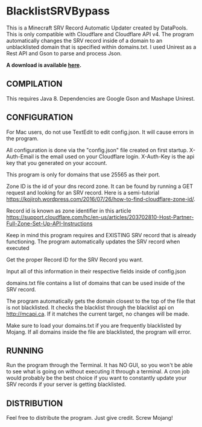 # BlacklistSRVBypass
This is a Minecraft SRV Record Automatic Updater created by DataPools. This is only compatible with Cloudflare and Cloudflare API v4. The program automatically changes the SRV record inside of a domain to an unblacklisted domain that is specified within domains.txt. I used Unirest as a Rest API and Gson to parse and process Json.

**A download is available [here](http://mceula.com/bypass).**

## COMPILATION
This requires Java 8. Dependencies are Google Gson and Mashape Unirest. 

## CONFIGURATION

For Mac users, do not use TextEdit to edit config.json. It will cause errors in the program.

All configuration is done via the "config.json" file created on first startup. X-Auth-Email is the email used on your Cloudflare login. X-Auth-Key is the api key that you generated on your account.

This program is only for domains that use 25565 as their port. 

Zone ID is the id of your dns record zone. It can be found by running a GET request and looking for an SRV record. Here is a semi-tutorial https://kojiroh.wordpress.com/2016/07/26/how-to-find-cloudflare-zone-id/.

Record id is known as zone identifier in this article https://support.cloudflare.com/hc/en-us/articles/203702810-Host-Partner-Full-Zone-Set-Up-API-Instructions

Keep in mind this program requires and EXISTING SRV record that is already functioning. The program automatically updates the SRV record when executed

Get the proper Record ID for the SRV Record you want.

Input all of this information in their respective fields inside of config.json

domains.txt file contains a list of domains that can be used inside of the SRV record.

The program automatically gets the domain closest to the top of the file that is not blacklisted. It checks the blacklist through the blacklist api on http://mcapi.ca. If it matches the current target, no changes will be made.

Make sure to load your domains.txt if you are frequently blacklisted by Mojang. If all domains inside the file are blacklisted, the program will error.

## RUNNING

Run the program through the Terminal. It has NO GUI, so you won't be able to see what is going on without executing it through a terminal. A cron job would probably be the best choice if you want to constantly update your SRV records if your server is getting blacklisted.

## DISTRIBUTION

Feel free to distribute the program. Just give credit. Screw Mojang!
